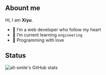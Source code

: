 ## Abount me

Hi, I am **Xiyu**. 

 - 🍰 I’m a web developer who follow my heart
 - 🌈 I’m current learning `engineering`
 - 🌸 Programming with love


## Status
![all-smile's GitHub stats](https://github-readme-stats.vercel.app/api?username=all-smile&show_icons=true&theme=tokyonight)





